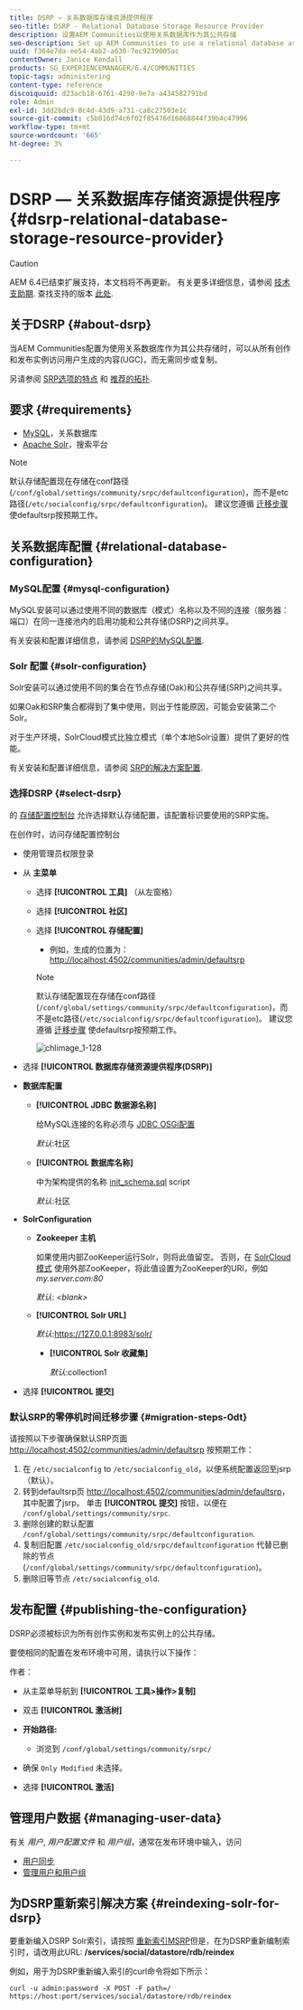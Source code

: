 ```yaml
---
title: DSRP — 关系数据库存储资源提供程序
seo-title: DSRP - Relational Database Storage Resource Provider
description: 设置AEM Communities以使用关系数据库作为其公共存储
seo-description: Set up AEM Communities to use a relational database as its common store
uuid: f364e7da-ee54-4ab2-a630-7ec9239005ac
contentOwner: Janice Kendall
products: SG_EXPERIENCEMANAGER/6.4/COMMUNITIES
topic-tags: administering
content-type: reference
discoiquuid: d23acb18-6761-4290-9e7a-a434582791bd
role: Admin
exl-id: 3dd2bdc9-0c4d-43d9-a731-ca8c27503e1c
source-git-commit: c5b816d74c6f02f85476d16868844f39b4c47996
workflow-type: tm+mt
source-wordcount: '665'
ht-degree: 3%

---
```


# DSRP — 关系数据库存储资源提供程序 {#dsrp-relational-database-storage-resource-provider}

>[!CAUTION]
>
>AEM 6.4已结束扩展支持，本文档将不再更新。 有关更多详细信息，请参阅 [技术支助期](https://helpx.adobe.com/cn/support/programs/eol-matrix.html). 查找支持的版本 [此处](https://experienceleague.adobe.com/docs/).

## 关于DSRP {#about-dsrp}

当AEM Communities配置为使用关系数据库作为其公共存储时，可以从所有创作和发布实例访问用户生成的内容(UGC)，而无需同步或复制。

另请参阅 [SRP选项的特点](working-with-srp.md#characteristics-of-srp-options) 和 [推荐的拓扑](topologies.md).

## 要求 {#requirements}

* [MySQL](#mysql-configuration)，关系数据库
* [Apache Solr](#solr-configuration)，搜索平台

>[!NOTE]
>
>默认存储配置现在存储在conf路径(`/conf/global/settings/community/srpc/defaultconfiguration`)，而不是etc路径(`/etc/socialconfig/srpc/defaultconfiguration`)。 建议您遵循 [迁移步骤](#migration-steps-0dt) 使defaultsrp按预期工作。

## 关系数据库配置 {#relational-database-configuration}

### MySQL配置 {#mysql-configuration}

MySQL安装可以通过使用不同的数据库（模式）名称以及不同的连接（服务器：端口）在同一连接池内的启用功能和公共存储(DSRP)之间共享。

有关安装和配置详细信息，请参阅 [DSRP的MySQL配置](dsrp-mysql.md).

### Solr 配置 {#solr-configuration}

Solr安装可以通过使用不同的集合在节点存储(Oak)和公共存储(SRP)之间共享。

如果Oak和SRP集合都得到了集中使用，则出于性能原因，可能会安装第二个Solr。

对于生产环境，SolrCloud模式比独立模式（单个本地Solr设置）提供了更好的性能。

有关安装和配置详细信息，请参阅 [SRP的解决方案配置](solr.md).

### 选择DSRP {#select-dsrp}

的 [存储配置控制台](srp-config.md) 允许选择默认存储配置，该配置标识要使用的SRP实施。

在创作时，访问存储配置控制台

* 使用管理员权限登录
* 从 **主菜单**

   * 选择 **[!UICONTROL 工具]** （从左窗格）
   * 选择 **[!UICONTROL 社区]**
   * 选择 **[!UICONTROL 存储配置]**

      * 例如，生成的位置为： [http://localhost:4502/communities/admin/defaultsrp](http://localhost:4502/communities/admin/defaultsrp)
      >[!NOTE]
      >
      >默认存储配置现在存储在conf路径(`/conf/global/settings/community/srpc/defaultconfiguration`)，而不是etc路径(`/etc/socialconfig/srpc/defaultconfiguration`)。 建议您遵循 [迁移步骤](#migration-steps-0dt) 使defaultsrp按预期工作。

      ![chlimage_1-128](assets/chlimage_1-128.png)

* 选择 **[!UICONTROL 数据库存储资源提供程序(DSRP)]**
* **数据库配置**

   * **[!UICONTROL JDBC 数据源名称]**

      给MySQL连接的名称必须与 [JDBC OSGi配置](dsrp-mysql.md#configurejdbcconnections)

      *默认*:社区

   * **[!UICONTROL 数据库名称]**

      中为架构提供的名称 [init_schema.sql](dsrp-mysql.md#obtain-the-sql-script) script

      *默认*:社区

* **SolrConfiguration**

   * **[](https://cwiki.apache.org/confluence/display/solr/Using+ZooKeeper+to+Manage+Configuration+Files)Zookeeper 主机**

      如果使用内部ZooKeeper运行Solr，则将此值留空。 否则，在 [SolrCloud模式](solr.md#solrcloud-mode) 使用外部ZooKeeper，将此值设置为ZooKeeper的URI，例如 *my.server.com:80*

      *默认*: *&lt;blank>*

   * **[!UICONTROL Solr URL]**

      *默认*:https://127.0.0.1:8983/solr/

      * **[!UICONTROL Solr 收藏集]**

         *默认*:collection1

* 选择 **[!UICONTROL 提交]**

### 默认SRP的零停机时间迁移步骤 {#migration-steps-0dt}

请按照以下步骤确保默认SRP页面 [http://localhost:4502/communities/admin/defaultsrp](http://localhost:4502/communities/admin/defaultsrp) 按预期工作：

1. 在 `/etc/socialconfig` to `/etc/socialconfig_old`，以便系统配置返回至jsrp（默认）。
1. 转到defaultsrp页 [http://localhost:4502/communities/admin/defaultsrp](http://localhost:4502/communities/admin/defaultsrp)，其中配置了jsrp。 单击 **[!UICONTROL 提交]** 按钮，以便在 `/conf/global/settings/community/srpc`.
1. 删除创建的默认配置 `/conf/global/settings/community/srpc/defaultconfiguration`.
1. 复制旧配置 `/etc/socialconfig_old/srpc/defaultconfiguration` 代替已删除的节点(`/conf/global/settings/community/srpc/defaultconfiguration`)。
1. 删除旧等节点 `/etc/socialconfig_old`.

## 发布配置 {#publishing-the-configuration}

DSRP必须被标识为所有创作实例和发布实例上的公共存储。

要使相同的配置在发布环境中可用，请执行以下操作：

作者：

* 从主菜单导航到 **[!UICONTROL 工具>操作>复制]**
* 双击 **[!UICONTROL 激活树]**
* **开始路径:**

   * 浏览到 `/conf/global/settings/community/srpc/`

* 确保 `Only Modified` 未选择。
* 选择 **[!UICONTROL 激活]**

## 管理用户数据 {#managing-user-data}

有关 *用户*, *用户配置文件* 和 *用户组*，通常在发布环境中输入，访问

* [用户同步](sync.md)
* [管理用户和用户组](users.md)

## 为DSRP重新索引解决方案 {#reindexing-solr-for-dsrp}

要重新编入DSRP Solr索引，请按照 [重新索引MSRP](msrp.md#msrp-reindex-tool)但是，在为DSRP重新编制索引时，请改用此URL: **/services/social/datastore/rdb/reindex**

例如，用于为DSRP重新编入索引的curl命令将如下所示：

```shell
curl -u admin:password -X POST -F path=/ https://host:port/services/social/datastore/rdb/reindex
```

